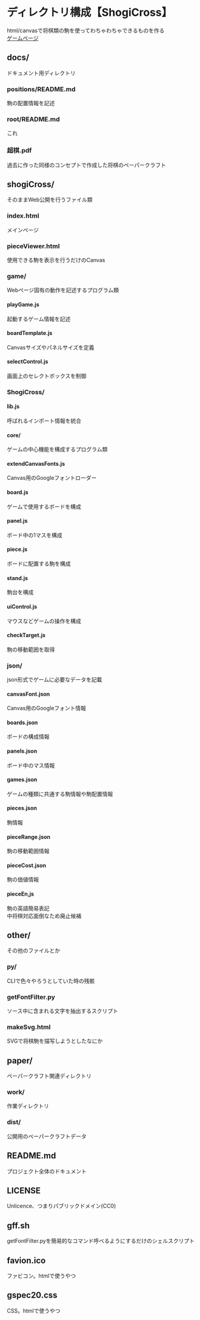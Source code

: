 # ディレクトリ構成【ShogiCross】
html/canvasで将棋類の駒を使ってわちゃわちゃできるものを作る  
[ゲームページ](http://tool.yosgspec.com/shogiCross/)

## docs/
ドキュメント用ディレクトリ

### positions/README.md
駒の配置情報を記述

### root/README.md
これ

### 超棋.pdf
過去に作った同様のコンセプトで作成した将棋のペーパークラフト

## shogiCross/
そのままWeb公開を行うファイル類

### index.html
メインページ

### pieceViewer.html
使用できる駒を表示を行うだけのCanvas

### game/
Webページ固有の動作を記述するプログラム類

#### playGame.js
起動するゲーム情報を記述

#### boardTemplate.js
Canvasサイズやパネルサイズを定義

#### selectControl.js
画面上のセレクトボックスを制御

### ShogiCross/
#### lib.js
呼ばれるインポート情報を統合

#### core/
ゲームの中心機能を構成するプログラム類

#### extendCanvasFonts.js
Canvas用のGoogleフォントローダー

#### board.js
ゲームで使用するボードを構成

#### panel.js
ボード中の1マスを構成

#### piece.js
ボードに配置する駒を構成

#### stand.js
駒台を構成

#### uiControl.js
マウスなどゲームの操作を構成

#### checkTarget.js
駒の移動範囲を取得

### json/
json形式でゲームに必要なデータを記載

#### canvasFont.json
Canvas用のGoogleフォント情報

#### boards.json
ボードの構成情報

#### panels.json
ボード中のマス情報

#### games.json
ゲームの種類に共通する駒情報や駒配置情報

#### pieces.json
駒情報

#### pieceRange.json
駒の移動範囲情報

#### pieceCost.json
駒の価値情報

#### pieceEn,js
駒の英語簡易表記  
中将棋対応面倒なため廃止候補

## other/
その他のファイルとか

### py/
CLIで色々やろうとしていた時の残骸

### getFontFilter.py
ソース中に含まれる文字を抽出するスクリプト

### makeSvg.html
SVGで将棋駒を描写しようとしたなにか

## paper/
ペーパークラフト関連ディレクトリ

### work/
作業ディレクトリ

### dist/
公開用のペーパークラフトデータ

## README.md
プロジェクト全体のドキュメント

## LICENSE
Unlicence、つまりパブリックドメイン(CC0)

## gff.sh
getFontFilter.pyを簡易的なコマンド呼べるようにするだけのシェルスクリプト

## favion.ico
ファビコン。htmlで使うやつ

## gspec20.css
CSS。htmlで使うやつ
